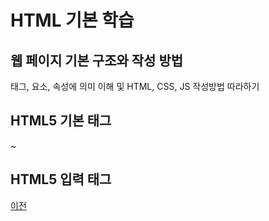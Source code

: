 # HTML 기본 학습

## 웹 페이지 기본 구조와 작성 방법
태그, 요소, 속성에 의미 이해 및 HTML, CSS, JS 작성방법 따라하기

## HTML5 기본 태그 
~

## HTML5 입력 태그 

[이전](https://github.com/junseongwoo/StudyHtml)

